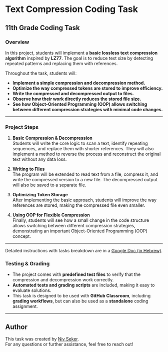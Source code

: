 # Text Compression Coding Task

## 11th Grade Coding Task

### Overview
In this project, students will implement a **basic lossless text compression algorithm** inspired by **LZ77**. The goal is to reduce text size by detecting repeated patterns and replacing them with references.

Throughout the task, students will:
- **Implement a simple compression and decompression method.**
- **Optimize the way compressed tokens are stored to improve efficiency.**
- **Write the compressed and decompressed output to files.**
- **Observe how their work directly reduces the stored file size.**
- **See how Object-Oriented Programming (OOP) allows switching between different compression strategies with minimal code changes.**

---

### **Project Steps**
1. **Basic Compression & Decompression**  
   Students will write the core logic to scan a text, identify repeating sequences, and replace them with shorter references. They will also implement a method to reverse the process and reconstruct the original text without any data loss.

2. **Writing to Files**  
   The program will be extended to read text from a file, compress it, and write the compressed version to a new file. The decompressed output will also be saved to a separate file.

3. **Optimizing Token Storage**  
   After implementing the basic approach, students will improve the way references are stored, making the compressed file even smaller.

4. **Using OOP for Flexible Compression**  
   Finally, students will see how a small change in the code structure allows switching between different compression strategies, demonstrating an important Object-Oriented Programming (OOP) concept.

---
Detailed instructions with tasks breakdown are in a [Google Doc (in Hebrew)](https://docs.google.com/document/d/1ues-z8UWBMy9HgqAkIzhAwrHK5nUzE7NRRDprtilMVE).

### **Testing & Grading**
- The project comes with **predefined test files** to verify that the compression and decompression work correctly.
- **Automated tests and grading scripts** are included, making it easy to evaluate solutions.
- This task is designed to be used with **GitHub Classroom**, including **grading workflows**, but can also be used as a **standalone** coding assignment.

---

## **Author**
This task was created by [Niv Seker](https://github.com/sekerniv).  
For any questions or further assistance, feel free to reach out!
